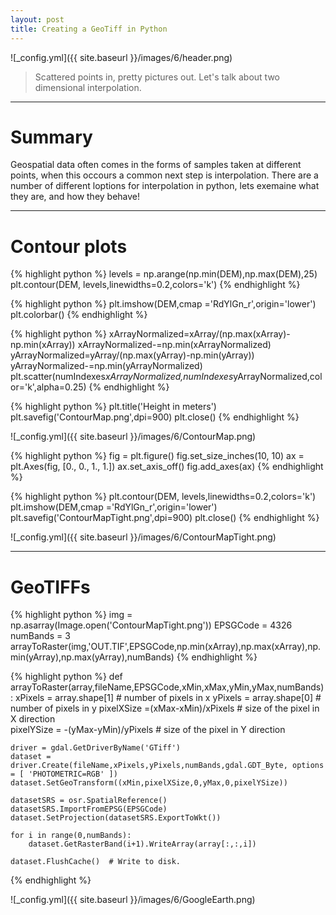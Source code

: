 ```yaml
---
layout: post
title: Creating a GeoTiff in Python
---
```


![_config.yml]({{ site.baseurl }}/images/6/header.png)

> Scattered points in, pretty pictures out. Let's talk about two dimensional interpolation.

---
Summary
===============

Geospatial data often comes in the forms of samples taken at different points, when this occours a common next step is interpolation. 
There are a number of different loptions for interpolation in python, lets exemaine what they are, and how they behave!

---

Contour plots
===============

{% highlight python %}
levels = np.arange(np.min(DEM),np.max(DEM),25)
plt.contour(DEM, levels,linewidths=0.2,colors='k')
{% endhighlight %}

{% highlight python %}
plt.imshow(DEM,cmap ='RdYlGn_r',origin='lower')
plt.colorbar()
{% endhighlight %}

{% highlight python %}
xArrayNormalized=xArray/(np.max(xArray)-np.min(xArray))
xArrayNormalized-=np.min(xArrayNormalized)
yArrayNormalized=yArray/(np.max(yArray)-np.min(yArray))
yArrayNormalized-=np.min(yArrayNormalized)
plt.scatter(numIndexes*xArrayNormalized,numIndexes*yArrayNormalized,color='k',alpha=0.25)
{% endhighlight %}

{% highlight python %}
plt.title('Height in meters')
plt.savefig('ContourMap.png',dpi=900)
plt.close()
{% endhighlight %}

![_config.yml]({{ site.baseurl }}/images/6/ContourMap.png)

{% highlight python %}
fig = plt.figure()
fig.set_size_inches(10, 10)
ax = plt.Axes(fig, [0., 0., 1., 1.])
ax.set_axis_off()
fig.add_axes(ax)
{% endhighlight %}

{% highlight python %}
plt.contour(DEM, levels,linewidths=0.2,colors='k')
plt.imshow(DEM,cmap ='RdYlGn_r',origin='lower')
plt.savefig('ContourMapTight.png',dpi=900)
plt.close()
{% endhighlight %}

![_config.yml]({{ site.baseurl }}/images/6/ContourMapTight.png)

---

GeoTIFFs
===============


{% highlight python %}
img  = np.asarray(Image.open('ContourMapTight.png'))
EPSGCode = 4326
numBands = 3
arrayToRaster(img,'OUT.TIF',EPSGCode,np.min(xArray),np.max(xArray),np.min(yArray),np.max(yArray),numBands)
{% endhighlight %}


{% highlight python %}
def arrayToRaster(array,fileName,EPSGCode,xMin,xMax,yMin,yMax,numBands):
    xPixels = array.shape[1]  # number of pixels in x
    yPixels = array.shape[0]  # number of pixels in y
    pixelXSize =(xMax-xMin)/xPixels # size of the pixel in X direction     
    pixelYSize = -(yMax-yMin)/yPixels # size of the pixel in Y direction

    driver = gdal.GetDriverByName('GTiff')
    dataset = driver.Create(fileName,xPixels,yPixels,numBands,gdal.GDT_Byte, options = [ 'PHOTOMETRIC=RGB' ])
    dataset.SetGeoTransform((xMin,pixelXSize,0,yMax,0,pixelYSize))  

    datasetSRS = osr.SpatialReference()
    datasetSRS.ImportFromEPSG(EPSGCode)
    dataset.SetProjection(datasetSRS.ExportToWkt())
    
    for i in range(0,numBands):
        dataset.GetRasterBand(i+1).WriteArray(array[:,:,i])

    dataset.FlushCache()  # Write to disk.
{% endhighlight %}


![_config.yml]({{ site.baseurl }}/images/6/GoogleEarth.png)
